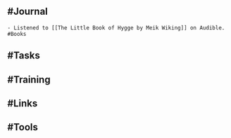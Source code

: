 ## #Journal
	- Listened to [[The Little Book of Hygge by Meik Wiking]] on Audible. #Books
## #Tasks
## #Training
## #Links
## #Tools